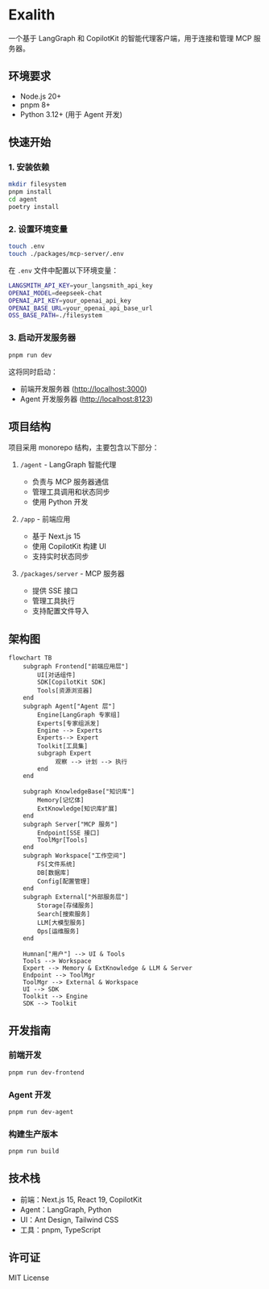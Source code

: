 # Exalith

一个基于 LangGraph 和 CopilotKit 的智能代理客户端，用于连接和管理 MCP 服务器。

## 环境要求

- Node.js 20+
- pnpm 8+
- Python 3.12+ (用于 Agent 开发)

## 快速开始

### 1. 安装依赖

```bash
mkdir filesystem
pnpm install
cd agent
poetry install
```

### 2. 设置环境变量

```bash
touch .env
touch ./packages/mcp-server/.env
```

在 `.env` 文件中配置以下环境变量：

```sh
LANGSMITH_API_KEY=your_langsmith_api_key
OPENAI_MODEL=deepseek-chat
OPENAI_API_KEY=your_openai_api_key
OPENAI_BASE_URL=your_openai_api_base_url
OSS_BASE_PATH=./filesystem
```

### 3. 启动开发服务器

```bash
pnpm run dev
```

这将同时启动：

- 前端开发服务器 (<http://localhost:3000>)
- Agent 开发服务器 (<http://localhost:8123>)

## 项目结构

项目采用 monorepo 结构，主要包含以下部分：

1. `/agent` - LangGraph 智能代理
   - 负责与 MCP 服务器通信
   - 管理工具调用和状态同步
   - 使用 Python 开发

2. `/app` - 前端应用
   - 基于 Next.js 15
   - 使用 CopilotKit 构建 UI
   - 支持实时状态同步

3. `/packages/server` - MCP 服务器
   - 提供 SSE 接口
   - 管理工具执行
   - 支持配置文件导入

## 架构图

```mermaid
flowchart TB
    subgraph Frontend["前端应用层"]
        UI[对话组件]
        SDK[CopilotKit SDK]
        Tools[资源浏览器]
    end
    subgraph Agent["Agent 层"]
        Engine[LangGraph 专家组]
        Experts[专家组派发]
        Engine --> Experts
        Experts--> Expert
        Toolkit[工具集]
        subgraph Expert
             观察 --> 计划 --> 执行
        end
    end
    
    subgraph KnowledgeBase["知识库"]
        Memory[记忆体]
        ExtKnowledge[知识库扩展]
    end
    subgraph Server["MCP 服务"]
        Endpoint[SSE 接口]
        ToolMgr[Tools]
    end
    subgraph Workspace["工作空间"]
        FS[文件系统]
        DB[数据库]
        Config[配置管理]
    end
    subgraph External["外部服务层"]
        Storage[存储服务]
        Search[搜索服务]
        LLM[大模型服务]
        Ops[运维服务]
    end

    Humnan["用户"] --> UI & Tools
    Tools --> Workspace
    Expert --> Memory & ExtKnowledge & LLM & Server
    Endpoint --> ToolMgr
    ToolMgr --> External & Workspace
    UI --> SDK
    Toolkit --> Engine
    SDK --> Toolkit
```

## 开发指南

### 前端开发

```bash
pnpm run dev-frontend
```

### Agent 开发

```bash
pnpm run dev-agent
```

### 构建生产版本

```bash
pnpm run build
```

## 技术栈

- 前端：Next.js 15, React 19, CopilotKit
- Agent：LangGraph, Python
- UI：Ant Design, Tailwind CSS
- 工具：pnpm, TypeScript

## 许可证

MIT License
